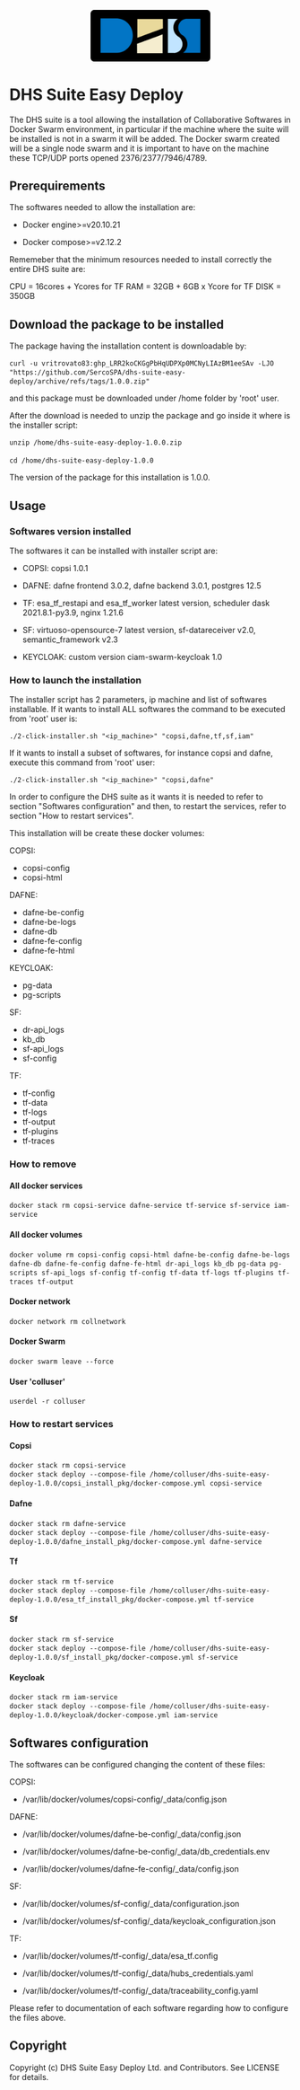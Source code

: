 <p align="center">
  <img src="./LogoDHS.png" alt="DHS suite easy deploy" width="214" />
</p>

# DHS Suite Easy Deploy

The DHS suite is a tool allowing the installation of Collaborative Softwares in Docker Swarm environment, in particular if the machine where the suite will be installed is not in a swarm it will be added. The Docker swarm created will be a single node swarm and it is important to have on the machine these TCP/UDP ports opened 2376/2377/7946/4789.

## Prerequirements

The softwares needed to allow the installation are:

- Docker engine>=v20.10.21

- Docker compose>=v2.12.2

Rememeber that the minimum resources needed to install correctly the entire DHS suite are:

CPU = 16cores + Ycores for TF
RAM = 32GB + 6GB x Ycore for TF
DISK = 350GB

## Download the package to be installed

The package having the installation content is downloadable by:

    curl -u vritrovato83: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 -LJO "https://github.com/SercoSPA/dhs-suite-easy-deploy/archive/refs/tags/1.0.0.zip"

and this package must be downloaded under /home folder by 'root' user.

After the download is needed to unzip the package and go inside it where is the installer script:

    unzip /home/dhs-suite-easy-deploy-1.0.0.zip

    cd /home/dhs-suite-easy-deploy-1.0.0

The version of the package for this installation is 1.0.0.

## Usage

### Softwares version installed

The softwares it can be installed with installer script are:

- COPSI: copsi 1.0.1

- DAFNE: dafne frontend 3.0.2, dafne backend 3.0.1, postgres 12.5

- TF: esa_tf_restapi and esa_tf_worker latest version, scheduler dask 2021.8.1-py3.9, nginx 1.21.6

- SF: virtuoso-opensource-7 latest version, sf-datareceiver v2.0, semantic_framework v2.3

- KEYCLOAK: custom version ciam-swarm-keycloak 1.0

### How to launch the installation

The installer script has 2 parameters, ip machine and list of softwares installable. If it wants to install ALL softwares the command to be executed from 'root' user is:

    ./2-click-installer.sh "<ip_machine>" "copsi,dafne,tf,sf,iam"

If it wants to install a subset of softwares, for instance copsi and dafne, execute this command from 'root' user:

    ./2-click-installer.sh "<ip_machine>" "copsi,dafne"

In order to configure the DHS suite as it wants it is needed to refer to section "Softwares configuration" and then, to restart the services, refer to section "How to restart services".

This installation will be create these docker volumes:

COPSI:

- copsi-config
- copsi-html

DAFNE:

- dafne-be-config
- dafne-be-logs
- dafne-db
- dafne-fe-config
- dafne-fe-html

KEYCLOAK:

- pg-data
- pg-scripts

SF:

- dr-api_logs
- kb_db
- sf-api_logs
- sf-config

TF:

- tf-config
- tf-data
- tf-logs
- tf-output
- tf-plugins
- tf-traces

### How to remove 

#### All docker services

    docker stack rm copsi-service dafne-service tf-service sf-service iam-service

#### All docker volumes

    docker volume rm copsi-config copsi-html dafne-be-config dafne-be-logs dafne-db dafne-fe-config dafne-fe-html dr-api_logs kb_db pg-data pg-scripts sf-api_logs sf-config tf-config tf-data tf-logs tf-plugins tf-traces tf-output

#### Docker network 

    docker network rm collnetwork

#### Docker Swarm

    docker swarm leave --force

#### User 'colluser'

    userdel -r colluser

### How to restart services

#### Copsi

    docker stack rm copsi-service    
    docker stack deploy --compose-file /home/colluser/dhs-suite-easy-deploy-1.0.0/copsi_install_pkg/docker-compose.yml copsi-service

#### Dafne

    docker stack rm dafne-service
    docker stack deploy --compose-file /home/colluser/dhs-suite-easy-deploy-1.0.0/dafne_install_pkg/docker-compose.yml dafne-service

#### Tf

    docker stack rm tf-service
    docker stack deploy --compose-file /home/colluser/dhs-suite-easy-deploy-1.0.0/esa_tf_install_pkg/docker-compose.yml tf-service

#### Sf

    docker stack rm sf-service
    docker stack deploy --compose-file /home/colluser/dhs-suite-easy-deploy-1.0.0/sf_install_pkg/docker-compose.yml sf-service

#### Keycloak

    docker stack rm iam-service
    docker stack deploy --compose-file /home/colluser/dhs-suite-easy-deploy-1.0.0/keycloak/docker-compose.yml iam-service

## Softwares configuration 

The softwares can be configured changing the content of these files:

COPSI:

- /var/lib/docker/volumes/copsi-config/_data/config.json

DAFNE:

- /var/lib/docker/volumes/dafne-be-config/_data/config.json

- /var/lib/docker/volumes/dafne-be-config/_data/db_credentials.env

- /var/lib/docker/volumes/dafne-fe-config/_data/config.json

SF:

- /var/lib/docker/volumes/sf-config/_data/configuration.json

- /var/lib/docker/volumes/sf-config/_data/keycloak_configuration.json

TF:

- /var/lib/docker/volumes/tf-config/_data/esa_tf.config

- /var/lib/docker/volumes/tf-config/_data/hubs_credentials.yaml

- /var/lib/docker/volumes/tf-config/_data/traceability_config.yaml

Please refer to documentation of each software regarding how to configure the files above.

## Copyright

Copyright (c) DHS Suite Easy Deploy Ltd. and Contributors. See LICENSE for details.
